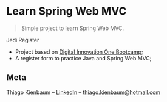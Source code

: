 # Learn Spring Web MVC
> Simple project to learn Spring Web MVC.

Jedi Register   
  - Project based on [Digital Innovation One Bootcamp](https://web.digitalinnovation.one/);
  - A register form to practice Java and Spring Web MVC;

## Meta

Thiago Kienbaum – [LinkedIn](https://www.linkedin.com/in/thiago-kienbaum/) – thiago.kienbaum@hotmail.com

